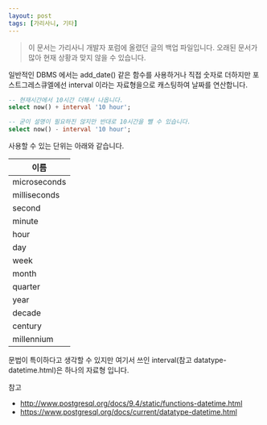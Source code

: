 ```yaml
---
layout: post
tags: [가리사니, 기타]
---
```


> 이 문서는 가리사니 개발자 포럼에 올렸던 글의 백업 파일입니다.
오래된 문서가 많아 현재 상황과 맞지 않을 수 있습니다.

일반적인 DBMS 에서는 add_date() 같은 함수를 사용하거나 직접 숫자로 더하지만 포스트그레스큐엘에선 interval 이라는 자료형을으로 캐스팅하여 날짜를 연산합니다.

``` sql
-- 현재시간에서 10시간 더해서 나옵니다.
select now() + interval '10 hour';

-- 굳이 설명이 필요하진 않지만 반대로 10시간을 뺄 수 있습니다.
select now() - interval '10 hour';
```

사용할 수 있는 단위는 아래와 같습니다.



|이름|
|---|
|microseconds|
|milliseconds|
|second|
|minute|
|hour|
|day|
|week|
|month|
|quarter|
|year|
|decade|
|century|
|millennium|



문법이 특이하다고 생각할 수 있지만 여기서 쓰인 interval(참고 datatype-datetime.html)은 하나의 자료형 입니다.

참고
- http://www.postgresql.org/docs/9.4/static/functions-datetime.html
- https://www.postgresql.org/docs/current/datatype-datetime.html